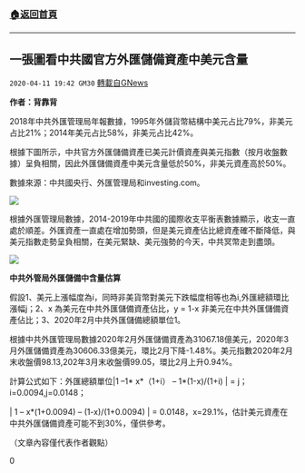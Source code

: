 ###  [:house:返回首頁](https://github.com/ourhimalayas/txt)
---

## 一張圖看中共國官方外匯儲備資產中美元含量
`2020-04-11 19:42 GM30` [轉載自GNews](https://gnews.org/zh-hant/169636/)

**作者：背靠背**

2018年中共外匯管理局年報數據，1995年外儲貨幣結構中美元占比79%，非美元占比21%；2014年美元占比58%，非美元占比42%。

根據下圖所示，中共官方外匯儲備資產已美元計價資產與美元指數（按月收盤數據）呈負相關，因此外匯儲備資產中美元含量低於50%，非美元資產高於50%。

數據來源：中共國央行、外匯管理局和investing.com。

![](https://s3.amazonaws.com/gnews-media-offload/wp-content/uploads/2020/04/11193532/2-72.jpg)

根據外匯管理局數據，2014-2019年中共國的國際收支平衡表數據顯示，收支一直處於順差。外匯資產一直處在增加勢頭，但是美元資產佔比總資產確不斷降低，與美元指數走勢呈負相關，在美元緊缺、美元強勢的今天，中共冥幣走到盡頭。

![](https://s3.amazonaws.com/gnews-media-offload/wp-content/uploads/2020/04/11193615/3-56.jpg)

**中共外管局外匯儲備中含量估算**

假設1、美元上漲幅度為i，同時非美貨幣對美元下跌幅度相等也為i,外匯總額環比漲幅j；2、x 為美元在中共外匯儲備資產佔比，y = 1-x 非美元在中共外匯儲備資產佔比；3、2020年2月中共外匯儲備總額單位1。

根據中共外匯管理局數據2020年2月外匯儲備資產為31067.18億美元，2020年3月外匯儲備資產為30606.33億美元，環比2月下降-1.48%。美元指數2020年2月末收盤價98.13,202年3月末收盤價99.05，環比2月上升0.94%。

計算公式如下：外匯總額單位|1 –1\* x\*（1+i） – 1\*(1-x)/(1+i) | = j；i=0.0094,j=0.0148；

| 1 – x\*(1+0.0094) – (1-x)/(1+0.0094) | = 0.0148，x=29.1%，估計美元資產在中共外匯儲備資產可能不到30%，僅供參考。

（文章內容僅代表作者觀點）

0
